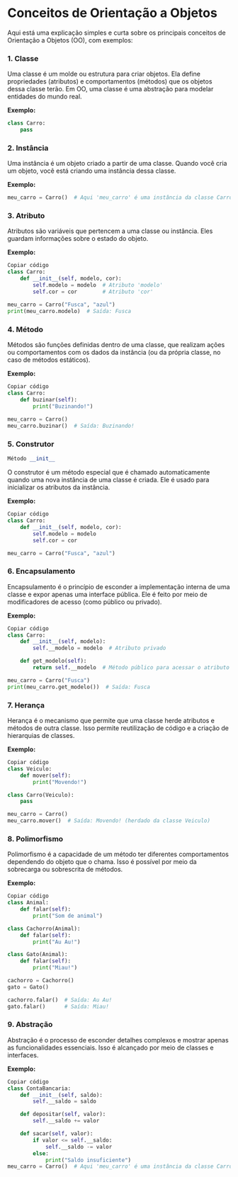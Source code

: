 # Conceitos de Orientação a Objetos

Aqui está uma explicação simples e curta sobre os principais conceitos de Orientação a Objetos (OO), com exemplos:

### 1. **Classe**

Uma classe é um molde ou estrutura para criar objetos. Ela define propriedades (atributos) e comportamentos (métodos) que os objetos dessa classe terão. Em OO, uma classe é uma abstração para modelar entidades do mundo real.

**Exemplo:**
```python
class Carro:
    pass
```

### 2. Instância
Uma instância é um objeto criado a partir de uma classe. Quando você cria um objeto, você está criando uma instância dessa classe.

**Exemplo:**
```python
meu_carro = Carro()  # Aqui 'meu_carro' é uma instância da classe Carro

```
### 3. Atributo
Atributos são variáveis que pertencem a uma classe ou instância. Eles guardam informações sobre o estado do objeto.

**Exemplo:**

```python
Copiar código
class Carro:
    def __init__(self, modelo, cor):
        self.modelo = modelo  # Atributo 'modelo'
        self.cor = cor        # Atributo 'cor'

meu_carro = Carro("Fusca", "azul")
print(meu_carro.modelo)  # Saída: Fusca
```

### 4. Método
Métodos são funções definidas dentro de uma classe, que realizam ações ou comportamentos com os dados da instância (ou da própria classe, no caso de métodos estáticos).

**Exemplo:**

```python
Copiar código
class Carro:
    def buzinar(self):
        print("Buzinando!")
        
meu_carro = Carro()
meu_carro.buzinar()  # Saída: Buzinando!
```

### 5. Construtor 
```python 
Método __init__ 
```
O construtor é um método especial que é chamado automaticamente quando uma nova instância de uma classe é criada. Ele é usado para inicializar os atributos da instância. 

**Exemplo:**

```python
Copiar código
class Carro:
    def __init__(self, modelo, cor):
        self.modelo = modelo
        self.cor = cor

meu_carro = Carro("Fusca", "azul")
```

### 6. Encapsulamento
Encapsulamento é o princípio de esconder a implementação interna de uma classe e expor apenas uma interface pública. Ele é feito por meio de modificadores de acesso (como público ou privado).

**Exemplo:**

```python
Copiar código
class Carro:
    def __init__(self, modelo):
        self.__modelo = modelo  # Atributo privado

    def get_modelo(self):
        return self.__modelo  # Método público para acessar o atributo privado

meu_carro = Carro("Fusca")
print(meu_carro.get_modelo())  # Saída: Fusca
```

### 7. Herança
Herança é o mecanismo que permite que uma classe herde atributos e métodos de outra classe. Isso permite reutilização de código e a criação de hierarquias de classes.

**Exemplo:**

```python
Copiar código
class Veiculo:
    def mover(self):
        print("Movendo!")

class Carro(Veiculo):
    pass

meu_carro = Carro()
meu_carro.mover()  # Saída: Movendo! (herdado da classe Veiculo)
```

### 8. Polimorfismo
Polimorfismo é a capacidade de um método ter diferentes comportamentos dependendo do objeto que o chama. Isso é possível por meio da sobrecarga ou sobrescrita de métodos.

**Exemplo:**

```python
Copiar código
class Animal:
    def falar(self):
        print("Som de animal")

class Cachorro(Animal):
    def falar(self):
        print("Au Au!")

class Gato(Animal):
    def falar(self):
        print("Miau!")

cachorro = Cachorro()
gato = Gato()

cachorro.falar()  # Saída: Au Au!
gato.falar()      # Saída: Miau!
```

### 9. Abstração
Abstração é o processo de esconder detalhes complexos e mostrar apenas as funcionalidades essenciais. Isso é alcançado por meio de classes e interfaces.

**Exemplo:**

```python
Copiar código
class ContaBancaria:
    def __init__(self, saldo):
        self.__saldo = saldo

    def depositar(self, valor):
        self.__saldo += valor

    def sacar(self, valor):
        if valor <= self.__saldo:
            self.__saldo -= valor
        else:
            print("Saldo insuficiente")
meu_carro = Carro()  # Aqui 'meu_carro' é uma instância da classe Carro
```